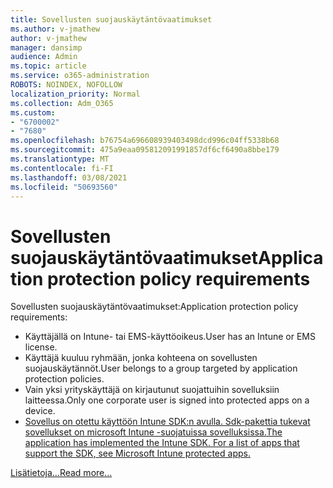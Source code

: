 ```yaml
---
title: Sovellusten suojauskäytäntövaatimukset
ms.author: v-jmathew
author: v-jmathew
manager: dansimp
audience: Admin
ms.topic: article
ms.service: o365-administration
ROBOTS: NOINDEX, NOFOLLOW
localization_priority: Normal
ms.collection: Adm_O365
ms.custom:
- "6700002"
- "7680"
ms.openlocfilehash: b76754a696608939403498dcd996c04ff5338b68
ms.sourcegitcommit: 475a9eaa095812091991857df6cf6490a8bbe179
ms.translationtype: MT
ms.contentlocale: fi-FI
ms.lasthandoff: 03/08/2021
ms.locfileid: "50693560"
---
```

# <a name="application-protection-policy-requirements"></a><span data-ttu-id="0be07-102">Sovellusten suojauskäytäntövaatimukset</span><span class="sxs-lookup"><span data-stu-id="0be07-102">Application protection policy requirements</span></span>

<span data-ttu-id="0be07-103">Sovellusten suojauskäytäntövaatimukset:</span><span class="sxs-lookup"><span data-stu-id="0be07-103">Application protection policy requirements:</span></span>

- <span data-ttu-id="0be07-104">Käyttäjällä on Intune- tai EMS-käyttöoikeus.</span><span class="sxs-lookup"><span data-stu-id="0be07-104">User has an Intune or EMS license.</span></span>
- <span data-ttu-id="0be07-105">Käyttäjä kuuluu ryhmään, jonka kohteena on sovellusten suojauskäytännöt.</span><span class="sxs-lookup"><span data-stu-id="0be07-105">User belongs to a group targeted by application protection policies.</span></span>
- <span data-ttu-id="0be07-106">Vain yksi yrityskäyttäjä on kirjautunut suojattuihin sovelluksiin laitteessa.</span><span class="sxs-lookup"><span data-stu-id="0be07-106">Only one corporate user is signed into protected apps on a device.</span></span>
- [<span data-ttu-id="0be07-107">Sovellus on otettu käyttöön Intune SDK:n avulla. Sdk-pakettia tukevat sovellukset on microsoft Intune -suojatuissa sovelluksissa.</span><span class="sxs-lookup"><span data-stu-id="0be07-107">The application has implemented the Intune SDK. For a list of apps that support the SDK, see Microsoft Intune protected apps.</span></span>](https://docs.microsoft.com/mem/intune/apps/apps-supported-intune-apps)

[<span data-ttu-id="0be07-108">Lisätietoja...</span><span class="sxs-lookup"><span data-stu-id="0be07-108">Read more...</span></span>](https://docs.microsoft.com/mem/intune/apps/app-protection-policy)
